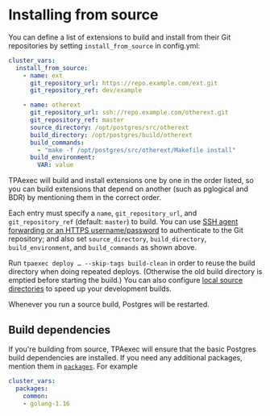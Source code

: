 # Installing from source

You can define a list of extensions to build and install from their Git
repositories by setting `install_from_source` in config.yml:

```yaml
cluster_vars:
  install_from_source:
    - name: ext
      git_repository_url: https://repo.example.com/ext.git
      git_repository_ref: dev/example

    - name: otherext
      git_repository_url: ssh://repo.example.com/otherext.git
      git_repository_ref: master
      source_directory: /opt/postgres/src/otherext
      build_directory: /opt/postgres/build/otherext
      build_commands:
        - "make -f /opt/postgres/src/otherext/Makefile install"
      build_environment:
        VAR: value
```

TPAexec will build and install extensions one by one in the order
listed, so you can build extensions that depend on another (such as
pglogical and BDR) by mentioning them in the correct order.

Each entry must specify a `name`, `git_repository_url`, and
`git_repository_ref` (default: `master`) to build. You can use
[SSH agent forwarding or an HTTPS username/password](git-credentials.md)
to authenticate to the Git repository; and also set
`source_directory`, `build_directory`, `build_environment`, and
`build_commands` as shown above.

Run `tpaexec deploy … --skip-tags build-clean` in order to reuse the
build directory when doing repeated deploys. (Otherwise the old build
directory is emptied before starting the build.) You can also configure
[local source directories](configure-source.md#local-source-directories)
to speed up your development builds.

Whenever you run a source build, Postgres will be restarted.

## Build dependencies

If you're building from source, TPAexec will ensure that the basic
Postgres build dependencies are installed. If you need any additional
packages, mention them in [`packages`](packages.md). For example

```yaml
cluster_vars:
  packages:
    common:
    - golang-1.16
```
